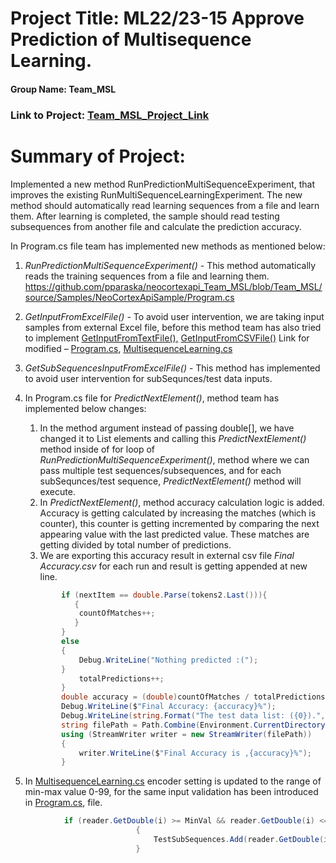 # Project Title: ML22/23-15 Approve Prediction of Multisequence Learning.

#### Group Name: Team_MSL

### Link to Project: [Team_MSL_Project_Link](https://github.com/pparaska/neocortexapi_Team_MSL/tree/Team_MSL)

**Summary of Project:**
=======================================

Implemented a new method RunPredictionMultiSequenceExperiment, that improves the existing RunMultiSequenceLearningExperiment. 
The new method should automatically read learning sequences from a file and learn them. After learning is completed,
the sample should read testing subsequences from another file and calculate the prediction accuracy.

In Program.cs file team has implemented new methods as mentioned below:
1. _RunPredictionMultiSequenceExperiment()_ - This method automatically reads the training sequences from a file and learning them. 
											https://github.com/pparaska/neocortexapi_Team_MSL/blob/Team_MSL/source/Samples/NeoCortexApiSample/Program.cs
2. _GetInputFromExcelFile()_ - To avoid user intervention, we are taking input samples from external Excel file, before this method team has also tried to implement 
[GetInputFromTextFile(),](https://github.com/ddobric/neocortexapi/commit/584195c394160724a467aa48c2c42d7a1feddcd6) 
[GetInputFromCSVFile()](https://github.com/pparaska/neocortexapi_Team_MSL/commit/589e1feedcc7ea0db28973ee0ddb11585483c744)
	Link for modified – [Program.cs](https://github.com/pparaska/neocortexapi_Team_MSL/blob/Team_MSL/source/Samples/NeoCortexApiSample/Program.cs), [MultisequenceLearning.cs](https://github.com/pparaska/neocortexapi_Team_MSL/blob/Team_MSL/source/Samples/NeoCortexApiSample/MultisequenceLearning.cs)
							 
3. _GetSubSequencesInputFromExcelFile()_ - This method has implemented to avoid user intervention for subSequnces/test data inputs.
4. In Program.cs file for _PredictNextElement()_, method team has implemented below changes:
	1. In the method argument instead of passing double[], we have changed it to List<double> elements and calling this _PredictNextElement()_ method inside of for loop of _RunPredictionMultiSequenceExperiment()_, method where we can pass multiple test sequences/subsequences, and for each subSequnces/test sequence, _PredictNextElement()_ method will execute.
	2. In _PredictNextElement()_, method accuracy calculation logic is added. Accuracy is getting calculated by increasing the matches (which is counter), this counter is getting incremented by comparing the next appearing value with the last predicted value. These matches are getting divided by total number of predictions. 
	3. We are exporting this accuracy result in external csv file _Final Accuracy.csv_ for each run and result is getting appended at new line.
	
	```csharp
			if (nextItem == double.Parse(tokens2.Last())){
               {
                countOfMatches++;
               }
            }
            else
            {
				Debug.WriteLine("Nothing predicted :(");
            }
                totalPredictions++;
            }
            double accuracy = (double)countOfMatches / totalPredictions * 100;
            Debug.WriteLine($"Final Accuracy: {accuracy}%");
            Debug.WriteLine(string.Format("The test data list: ({0}).", string.Join(", ", list)));
            string filePath = Path.Combine(Environment.CurrentDirectory, "Final Accuracy.csv");
            using (StreamWriter writer = new StreamWriter(filePath))
            {
                writer.WriteLine($"Final Accuracy is ,{accuracy}%");
            }
	```
5. In [MultisequenceLearning.cs](https://github.com/pparaska/neocortexapi_Team_MSL/blob/Team_MSL/source/Samples/NeoCortexApiSample/MultisequenceLearning.cs) encoder setting is updated to the range of min-max value 0-99, for the same input validation has been introduced in [Program.cs](https://github.com/pparaska/neocortexapi_Team_MSL/blob/Team_MSL/source/Samples/NeoCortexApiSample/Program.cs),  file.

```csharp
			if (reader.GetDouble(i) >= MinVal && reader.GetDouble(i) <= MaxVal)
                            {
                                TestSubSequences.Add(reader.GetDouble(i));
                            }
```

